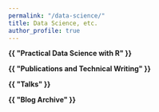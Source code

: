 ```yaml
---
permalink: "/data-science/"
title: Data Science, etc.
author_profile: true
---
```


<!-- Based on gradfolio projects.md but I'm doing it by hand-->
<div class="ProjectContainer">

  <div class="gallery">
  <div class="projectTile">
        <a href="{{ "/practical-data-science-with-r/" | prepend: site.baseurl | prepend: site.url }}" style="text-decoration: none">
          <span>
              <p><strong>{{ "Practical Data Science with R" }}</strong></p>
          </span>
        </a>
  </div>

  <div class="projectTile">
        <a href="{{ "/nina-technical" | prepend: site.baseurl | prepend: site.url }}" style="text-decoration: none">
          <span>
              <p><strong>{{ "Publications and Technical Writing" }}</strong></p>
          </span>
        </a>
  </div>

  <div class="projectTile">
        <a href="{{ "/talks/" | prepend: site.baseurl | prepend: site.url }}" style="text-decoration: none">
          <span>
              <p><strong>{{ "Talks" }}</strong></p>
          </span>
        </a>
  </div>

  <div class="projectTile">
        <a href="{{ "/year-archive/" | prepend: site.baseurl | prepend: site.url }}" style="text-decoration: none">
          <span>
              <p><strong>{{ "Blog Archive" }}</strong></p>
          </span>
        </a>
  </div>

  </div>
</div>